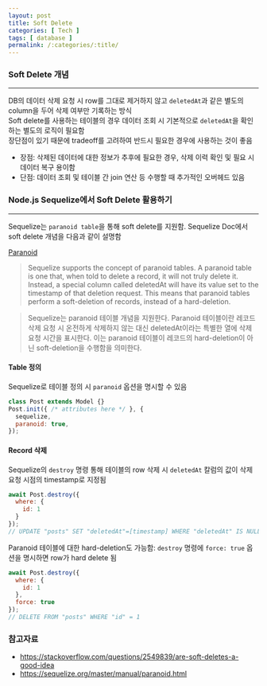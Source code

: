 ```yaml
---
layout: post
title: Soft Delete
categories: [ Tech ]
tags: [ database ]
permalink: /:categories/:title/
---
```


### Soft Delete 개념
---

DB의 데이터 삭제 요청 시 row를 그대로 제거하지 않고 `deletedAt`과 같은 별도의 column을 두어 삭제 여부만 기록하는 방식  
Soft delete를 사용하는 테이블의 경우 데이터 조회 시 기본적으로 `deletedAt`을 확인하는 별도의 로직이 필요함  
장단점이 있기 때문에 tradeoff를 고려하여 반드시 필요한 경우에 사용하는 것이 좋음

* 장점: 삭제된 데이터에 대한 정보가 추후에 필요한 경우, 삭제 이력 확인 및 필요 시 데이터 복구 용이함
* 단점: 데이터 조회 및 테이블 간 join 연산 등 수행할 때 추가적인 오버헤드 있음

### Node.js Sequelize에서 Soft Delete 활용하기
---
Sequelize는 `paranoid table`을 통해 soft delete를 지원함. Sequelize Doc에서 soft delete 개념을 다음과 같이 설명함

[Paranoid](https://sequelize.org/master/manual/paranoid.html)
> Sequelize supports the concept of paranoid tables. A paranoid table is one that, when told to delete a record, it will not truly delete it. Instead, a special column called deletedAt will have its value set to the timestamp of that deletion request. This means that paranoid tables perform a soft-deletion of records, instead of a hard-deletion.

> Sequelize는 paranoid 테이블 개념을 지원한다. Paranoid 테이블이란 레코드 삭제 요청 시 온전하게 삭제하지 않는 대신 deletedAt이라는 특별한 열에 삭제 요청 시간을 표시한다. 이는 paranoid 테이블이 레코드의 hard-deletion이 아닌 soft-deletion을 수행함을 의미한다. 

#### Table 정의
Sequelize로 테이블 정의 시 `paranoid` 옵션을 명시할 수 있음
```javascript
class Post extends Model {}
Post.init({ /* attributes here */ }, {
  sequelize,
  paranoid: true,
});
```

#### Record 삭제
Sequelize의 `destroy` 명령 통해 테이블의 row 삭제 시 `deletedAt` 칼럼의 값이 삭제 요청 시점의 timestamp로 지정됨
```javascript
await Post.destroy({
  where: {
    id: 1
  }
});
// UPDATE "posts" SET "deletedAt"=[timestamp] WHERE "deletedAt" IS NULL AND "id" = 1
```
Paranoid 테이블에 대한 hard-deletion도 가능함: `destroy` 명령에 `force: true` 옵션을 명시하면 row가 hard delete 됨
```javascript
await Post.destroy({
  where: {
    id: 1
  },
  force: true
});
// DELETE FROM "posts" WHERE "id" = 1
```

### 참고자료
* <https://stackoverflow.com/questions/2549839/are-soft-deletes-a-good-idea>
* <https://sequelize.org/master/manual/paranoid.html>